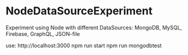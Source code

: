 # NodeDataSourceExperiment
Experiment using Node with different DataSources: MongoDB, MySQL, Firebase, GraphQL, JSON-file


use:
http://localhost:3000
npm run start
npm run mongodbtest